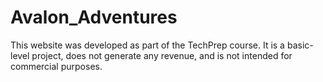 # Avalon_Adventures
This website was developed as part of the TechPrep course. It is a basic-level project, does not generate any revenue, and is not intended for commercial purposes.
